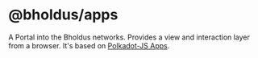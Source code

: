 # @bholdus/apps

A Portal into the Bholdus networks. Provides a view and interaction layer from a browser. It's based on [Polkadot-JS Apps](https://github.com/polkadot-js/apps).
